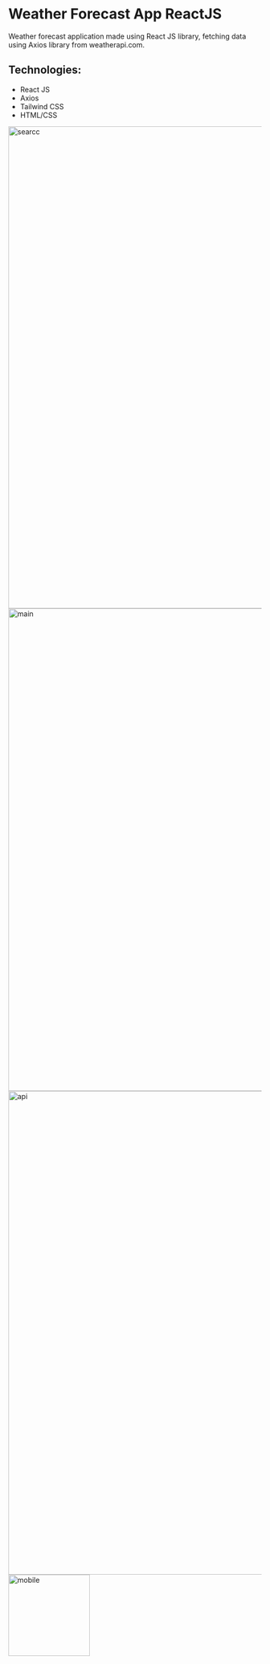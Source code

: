 # Weather Forecast App ReactJS
Weather forecast application made using React JS library, fetching data using Axios library from weatherapi.com.
## Technologies:
- React JS
- Axios
- Tailwind CSS
- HTML/CSS
<img width="960" alt="searcc" src="https://github.com/kmilosia/Weather-App-React-Tailwind/assets/122121974/7d4f4094-5771-437b-8d3a-f63f4af49a26">
<img width="961" alt="main" src="https://github.com/kmilosia/Weather-App-React-Tailwind/assets/122121974/e1fa2e02-2840-48d1-9abe-d36118df01d0">
<img width="963" alt="api" src="https://github.com/kmilosia/Weather-App-React-Tailwind/assets/122121974/45d66d12-f405-4ff8-843c-c0e65ae1ae0f">
<img width="162" alt="mobile" src="https://github.com/kmilosia/Weather-App-React-Tailwind/assets/122121974/7d205856-83ef-4408-bffd-d6f711d218a9">





